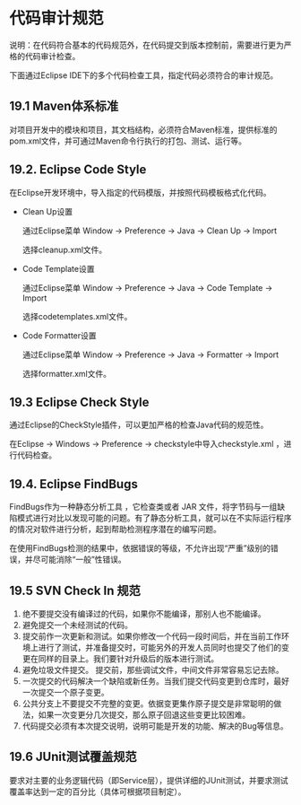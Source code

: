 # 代码审计规范

说明：在代码符合基本的代码规范外，在代码提交到版本控制前，需要进行更为严格的代码审计检查。

下面通过Eclipse IDE下的多个代码检查工具，指定代码必须符合的审计规范。

## 19.1 Maven体系标准

对项目开发中的模块和项目，其文档结构，必须符合Maven标准，提供标准的pom.xml文件，并可通过Maven命令行执行的打包、测试、运行等。

## 19.2. Eclipse Code Style

在Eclipse开发环境中，导入指定的代码模版，并按照代码模板格式化代码。

* Clean Up设置

    通过Eclipse菜单 Window -> Preference -> Java -> Clean Up -> Import
    
    选择cleanup.xml文件。
    
* Code Template设置

    通过Eclipse菜单 Window -> Preference -> Java -> Code Template -> Import
    
    选择codetemplates.xml文件。
    
* Code Formatter设置

    通过Eclipse菜单 Window -> Preference -> Java -> Formatter -> Import

    选择formatter.xml文件。
    
## 19.3 Eclipse Check Style

通过Eclipse的CheckStyle插件，可以更加严格的检查Java代码的规范性。

在Eclipse -> Windows -> Preference -> checkstyle中导入checkstyle.xml ，进行代码检查。

## 19.4. Eclipse FindBugs

FindBugs作为一种静态分析工具 ，它检查类或者 JAR 文件，将字节码与一组缺陷模式进行对比以发现可能的问题。有了静态分析工具，就可以在不实际运行程序的情况对软件进行分析，起到帮助检测程序潜在的编写问题。

在使用FindBugs检测的结果中，依据错误的等级，不允许出现“严重”级别的错误，并尽可能消除“一般”性错误。

## 19.5 SVN Check In 规范

1. 绝不要提交没有编译过的代码，如果你不能编译，那别人也不能编译。
2. 避免提交一个未经测试的代码。
3. 提交前作一次更新和测试。如果你修改一个代码一段时间后，并在当前工作环境上进行了测试，并准备提交时，可能另外的开发人员同时也提交了他们的变更在同样的目录上。我们要针对升级后的版本进行测试。
4. 避免垃圾文件提交。 提交前，那些调试文件，中间文件非常容易忘记去除。
5. 一次提交的代码解决一个缺陷或新任务。当我们提交代码变更到仓库时，最好一次提交一个原子变更。
6. 公共分支上不要提交不完整的变更。依据变更集作原子提交是非常聪明的做法，如果一次变更分几次提交，那么原子回退这些变更比较困难。
7. 代码提交必须有本次提交说明，说明可能是开发的功能、解决的Bug等信息。

## 19.6 JUnit测试覆盖规范
要求对主要的业务逻辑代码（即Service层），提供详细的JUnit测试，并要求测试覆盖率达到一定的百分比（具体可根据项目制定）。



